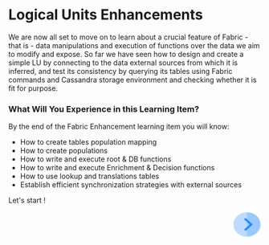 # ­­Logical Units Enhancements

We are now all set to move on to learn about a crucial feature of Fabric - that is - data manipulations and execution of functions over the data we aim to modify and expose. So far we have seen how to design and create a simple LU by connecting to the data external sources from which it is inferred, and test its consistency by querying its tables using Fabric commands and Cassandra storage environment and checking whether it is fit for purpose. 

 

### What Will You Experience in this Learning Item?

By the end of the Fabric Enhancement learning item you will know:

- How to create tables population mapping
- How to create populations
- How to write and execute root & DB functions 
- How to write and execute Enrichment & Decision functions
- How to use lookup and translations tables
- Establish efficient synchronization strategies with external sources

 

Let's start !

[<img align="right" width="60" height="54" src="/articles/images/Next.png">](/academy/Training_Level_1/05_LU_Enhancements/02_LU_Enhancements_PopulationMap_flow.md)